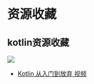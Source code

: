 # 资源收藏
## kotlin资源收藏
![](https://pic4.zhimg.com/v2-b1149ef2cae32ff2a731a791dfa114b7_r.jpg)

* [Kotlin 从入门到放弃 视频](https://zhuanlan.zhihu.com/p/23101437)
